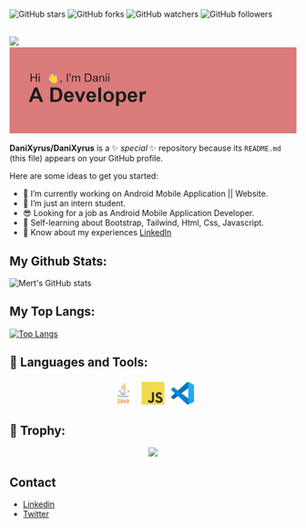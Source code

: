 ![GitHub stars](https://img.shields.io/github/stars/DaniXyrus/DaniXyrus?style=social)
![GitHub forks](https://img.shields.io/github/forks/DaniXyrus/DaniXyrus?style=social)
![GitHub watchers](https://img.shields.io/github/watchers/DaniXyrus/DaniXyrus?style=social)
![GitHub followers](https://img.shields.io/github/followers/USER?style=social)
 
<br>
 
<a href="#">
      <img src="https://api.visitorbadge.io/api/VisitorHit?user=DaniXyrus&repo=DaniXyrus&countColor=%237B1E7A" />
 </a>

<img src="https://raw.githubusercontent.com/DaniXyrus/DaniXyrus/main/header.png">

**DaniXyrus/DaniXyrus** is a ✨ _special_ ✨ repository because its `README.md` (this file) appears on your GitHub profile.

Here are some ideas to get you started:

- 🔭 I’m currently working on Android Mobile Application || Website.
- 🌱 I’m just an intern student.
- 😎 Looking for a job as Android Mobile Application Developer.
- 💬 Self-learning about Bootstrap, Tailwind, Html, Css, Javascript.
- 📄 Know about my experiences [LinkedIn](https://www.linkedin.com/in/muhammad-danial-1654b1176/)

## My Github Stats:
![Mert's GitHub stats](https://github-readme-stats.vercel.app/api?username=DaniXyrus&show_icons=true&theme=tokyonight)

## My Top Langs:

[![Top Langs](https://github-readme-stats.vercel.app/api/top-langs/?username=DaniXyrus&layout=compact)](https://github.com/DaniXyrus/MCaSeP)


## 🤖 Languages and Tools:
<div align="center">
<img src="https://raw.githubusercontent.com/github/explore/80688e429a7d4ef2fca1e82350fe8e3517d3494d/topics/java/java.png" alt="Java" height="40" style="vertical-align:top; margin:4px">
<img src="https://raw.githubusercontent.com/github/explore/80688e429a7d4ef2fca1e82350fe8e3517d3494d/topics/javascript/javascript.png" alt="Javascript" height="40" style="vertical-align:top; margin:4px">
<img src="https://raw.githubusercontent.com/github/explore/80688e429a7d4ef2fca1e82350fe8e3517d3494d/topics/visual-studio-code/visual-studio-code.png" alt="VS Code" height="40" style="vertical-align:top; margin:4px">
 </div>


## 🧰 Trophy:
<div align="center">
  <img src="https://github-profile-trophy.vercel.app/?username=DaniXyrus&column=7&theme=onedark" />
</div>

## Contact

- [Linkedin](https://www.linkedin.com/in/muhammad-danial-1654b1176/)
- [Twitter](https://twitter.com/danialamin100)
